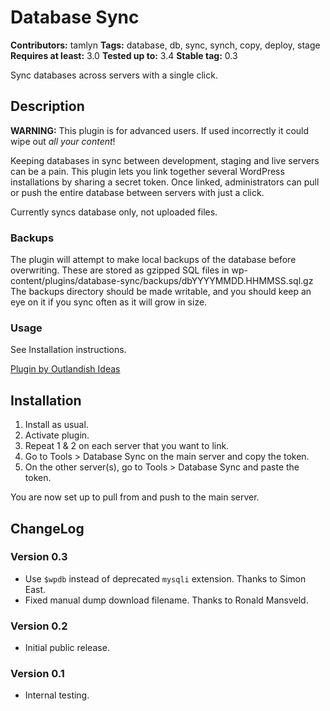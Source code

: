 # Database Sync #
**Contributors:** tamlyn
**Tags:** database, db, sync, synch, copy, deploy, stage
**Requires at least:** 3.0
**Tested up to:** 3.4
**Stable tag:** 0.3

Sync databases across servers with a single click.

## Description ##

**WARNING:** This plugin is for advanced users. If used incorrectly it could wipe out *all your content*!

Keeping databases in sync between development, staging and live servers can be a pain. This plugin lets you
link together several WordPress installations by sharing a secret token. Once linked, administrators can pull
or push the entire database between servers with just a click.

Currently syncs database only, not uploaded files.

### Backups ###

The plugin will attempt to make local backups of the database before overwriting. These are stored as gzipped SQL
files in wp-content/plugins/database-sync/backups/dbYYYYMMDD.HHMMSS.sql.gz The backups directory should be made
writable, and you should keep an eye on it if you sync often as it will grow in size.

### Usage ###

See Installation instructions.

[Plugin by Outlandish Ideas](http://outlandishideas.co.uk/)

## Installation ##

1. Install as usual.
2. Activate plugin.
3. Repeat 1 & 2 on each server that you want to link.
4. Go to Tools > Database Sync on the main server and copy the token.
5. On the other server(s), go to Tools > Database Sync and paste the token.

You are now set up to pull from and push to the main server.

## ChangeLog ##

### Version 0.3 ###

* Use `$wpdb` instead of deprecated `mysqli` extension. Thanks to Simon East.
* Fixed manual dump download filename. Thanks to Ronald Mansveld.

### Version 0.2 ###

* Initial public release.

### Version 0.1 ###

* Internal testing.
